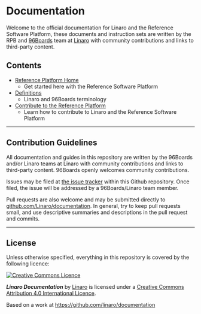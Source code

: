 # Documentation

Welcome to the official documentation for Linaro and the Reference Software Platform, these documents and instruction sets are written by the RPB and [96Boards](https://www.96boards.org) team at [Linaro](http://www.linaro.org) with community contributions and links to third-party content.

## Contents

- [Reference Platform Home](Reference-Platform/README.md)
   - Get started here with the Reference Software Platform
- [Definitions](Definitions/README.md)
   - Linaro and 96Boards terminology
- [Contribute to the Reference Platform](Reference-Platform/Contribute/README.md)
   - Learn how to contribute to Linaro and the Reference Software Platform

***

## Contribution Guidelines

All documentation and guides in this repository are written by the 96Boards and/or Linaro teams at Linaro with community contributions and links to third-party content. 96Boards openly welcomes community contributions.

Issues may be filed at [the issue tracker](https://github.com/Linaro/documentation/issues) within this Github repository. Once filed, the issue will be addressed by a 96Boards/Linaro team member.

Pull requests are also welcome and may be submitted directly to [github.com/Linaro/documentation](https://github.com/Linaro/documentation). In general, try to keep pull requests small, and use descriptive summaries and descriptions in the pull request and commits.

***

## License

Unless otherwise specified, everything in this repository is covered by the following licence:

[![Creative Commons Licence](https://licensebuttons.net/l/by-sa/4.0/88x31.png)](http://creativecommons.org/licenses/by-sa/4.0/)

***Linaro Documentation*** by [Linaro](http://www.linaro.org) is licensed under a [Creative Commons Attribution 4.0 International Licence](http://creativecommons.org/licenses/by-sa/4.0/).

Based on a work at https://github.com/linaro/documentation

